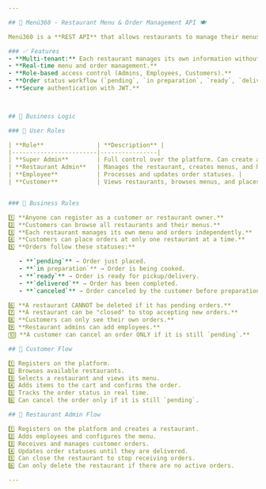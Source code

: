```yaml
---

## 📌 Menú360 - Restaurant Menu & Order Management API 🍽️  

Menú360 is a **REST API** that allows restaurants to manage their menus and receive customer orders in an organized and efficient way. Each restaurant operates independently, ensuring secure and isolated data access.  

### ✅ Features  
- **Multi-tenant:** Each restaurant manages its own information without interference.  
- **Real-time menu and order management.**  
- **Role-based access control (Admins, Employees, Customers).**  
- **Order status workflow (`pending`, `in preparation`, `ready`, `delivered`).**  
- **Secure authentication with JWT.**  



## 📌 Business Logic  

### 🔹 User Roles  

| **Role**               | **Description** |
|------------------------|----------------|
| **Super Admin**        | Full control over the platform. Can create and delete restaurants. |
| **Restaurant Admin**   | Manages the restaurant, creates menus, and handles orders. |
| **Employee**           | Processes and updates order statuses. |
| **Customer**           | Views restaurants, browses menus, and places orders. |


### 🔹 Business Rules  

1️⃣ **Anyone can register as a customer or restaurant owner.**  
2️⃣ **Customers can browse all restaurants and their menus.**  
3️⃣ **Each restaurant manages its own menu and orders independently.**  
4️⃣ **Customers can place orders at only one restaurant at a time.**  
5️⃣ **Orders follow these statuses:**  

   - **`pending`** → Order just placed.  
   - **`in preparation`** → Order is being cooked.  
   - **`ready`** → Order is ready for pickup/delivery.  
   - **`delivered`** → Order has been completed.  
   - **`canceled`** → Order canceled by the customer before preparation.  

6️⃣ **A restaurant CANNOT be deleted if it has pending orders.**  
7️⃣ **A restaurant can be "closed" to stop accepting new orders.**  
8️⃣ **Customers can only see their own orders.**  
9️⃣ **Restaurant admins can add employees.**  
🔟 **A customer can cancel an order ONLY if it is still `pending`.**  

## 📌 Customer Flow  

1️⃣ Registers on the platform.  
2️⃣ Browses available restaurants.  
3️⃣ Selects a restaurant and views its menu.  
4️⃣ Adds items to the cart and confirms the order.  
5️⃣ Tracks the order status in real time.  
6️⃣ Can cancel the order only if it is still `pending`.  

## 📌 Restaurant Admin Flow  

1️⃣ Registers on the platform and creates a restaurant.  
2️⃣ Adds employees and configures the menu.  
3️⃣ Receives and manages customer orders.  
4️⃣ Updates order statuses until they are delivered.  
5️⃣ Can close the restaurant to stop receiving orders.  
6️⃣ Can only delete the restaurant if there are no active orders.  

---
```

